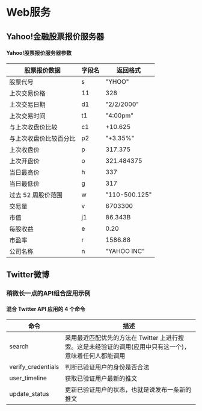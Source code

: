 # Web服务

## Yahoo!金融股票报价服务器

#### Yahoo!股票报价服务器参数

股票报价数据|字段名|返回格式
----------|------|------
股票代号|s|"YHOO"
上次交易价格|11|328
上次交易日期|d1|"2/2/2000"
上次交易时间|t1|"4:00pm"
与上次收盘价比较|c1|+10.625
与上次收盘价比较百分比|p2|"+3.35%"
上次收盘价|p|317.375
上次开盘价|o|321.484375
当日最高价|h|337
当日最低价|g|317
过去 52 周股价范围|w|"110-500.125"
交易量|v|6703300
市值|j1|86.343B
每股收益|e|0.20
市盈率|r|1586.88
公司名称|n|"YAHOO INC"
  
## Twitter微博

### 稍微长一点的API组合应用示例

#### 混合 Twitter API 应用的 4 个命令

命令|描述
----|---
search|采用最近匹配优先的方法在 Twitter 上进行搜索。这是未经验证的调用(应用中只有这一个)，意味着任何人都能调用 
verify_credentials|判断已验证用户的身份是否合法
user_timeline|获取已验证用户最新的推文
update_status|更新已验证用户的状态，也就是说发布一条新的推文